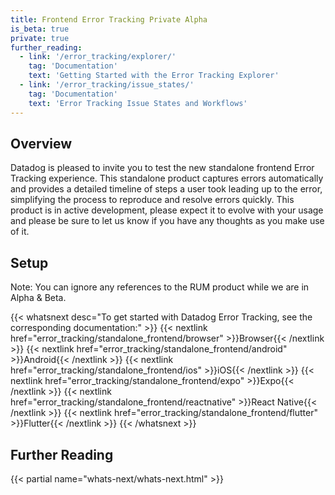 ```yaml
---
title: Frontend Error Tracking Private Alpha
is_beta: true
private: true
further_reading:
  - link: '/error_tracking/explorer/'
    tag: 'Documentation'
    text: 'Getting Started with the Error Tracking Explorer'
  - link: '/error_tracking/issue_states/'
    tag: 'Documentation'
    text: 'Error Tracking Issue States and Workflows'
---
```


## Overview
Datadog is pleased to invite you to test the new standalone frontend Error Tracking experience. This standalone product captures errors automatically and provides a detailed timeline of steps a user took leading up to the error, simplifying the process to reproduce and resolve errors quickly. This product is in active development, please expect it to evolve with your usage and please be sure to let us know if you have any thoughts as you make use of it.

## Setup
Note: You can ignore any references to the RUM product while we are in Alpha & Beta.

{{< whatsnext desc="To get started with Datadog Error Tracking, see the corresponding documentation:" >}}
    {{< nextlink href="error_tracking/standalone_frontend/browser" >}}Browser{{< /nextlink >}}
    {{< nextlink href="error_tracking/standalone_frontend/android" >}}Android{{< /nextlink >}}
    {{< nextlink href="error_tracking/standalone_frontend/ios" >}}iOS{{< /nextlink >}}
    {{< nextlink href="error_tracking/standalone_frontend/expo" >}}Expo{{< /nextlink >}}
    {{< nextlink href="error_tracking/standalone_frontend/reactnative" >}}React Native{{< /nextlink >}}
    {{< nextlink href="error_tracking/standalone_frontend/flutter" >}}Flutter{{< /nextlink >}}
{{< /whatsnext >}}

## Further Reading
{{< partial name="whats-next/whats-next.html" >}}